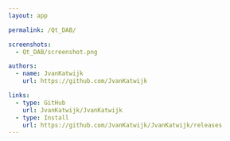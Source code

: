 ```yaml
---
layout: app

permalink: /Qt_DAB/

screenshots:
  - Qt_DAB/screenshot.png

authors:
  - name: JvanKatwijk
    url: https://github.com/JvanKatwijk

links:
  - type: GitHub
    url: JvanKatwijk/JvanKatwijk
  - type: Install
    url: https://github.com/JvanKatwijk/JvanKatwijk/releases
---
```

